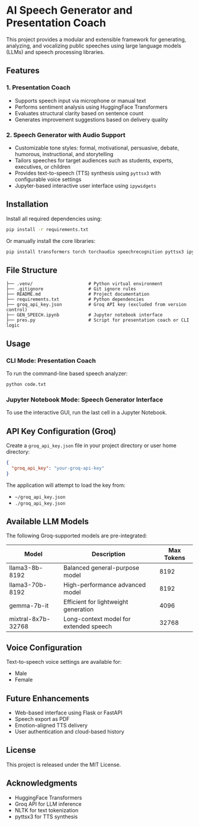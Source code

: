 # AI Speech Generator and Presentation Coach

This project provides a modular and extensible framework for generating, analyzing, and vocalizing public speeches using large language models (LLMs) and speech processing libraries.

## Features

### 1. Presentation Coach

- Supports speech input via microphone or manual text
- Performs sentiment analysis using HuggingFace Transformers
- Evaluates structural clarity based on sentence count
- Generates improvement suggestions based on delivery quality

### 2. Speech Generator with Audio Support

- Customizable tone styles: formal, motivational, persuasive, debate, humorous, instructional, and storytelling
- Tailors speeches for target audiences such as students, experts, executives, or children
- Provides text-to-speech (TTS) synthesis using `pyttsx3` with configurable voice settings
- Jupyter-based interactive user interface using `ipywidgets`

## Installation

Install all required dependencies using:

```bash
pip install -r requirements.txt
```

Or manually install the core libraries:

```bash
pip install transformers torch torchaudio speechrecognition pyttsx3 ipywidgets groq
```

## File Structure

```speech-generator-presentation-coach/
├── .venv/                     # Python virtual environment
├── .gitignore                 # Git ignore rules
├── README.md                  # Project documentation
├── requirements.txt           # Python dependencies
├── groq_api_key.json          # Groq API key (excluded from version control)
├── GEN_SPEECH.ipynb           # Jupyter notebook interface
├── pres.py                    # Script for presentation coach or CLI logic
```

## Usage

### CLI Mode: Presentation Coach

To run the command-line based speech analyzer:

```bash
python code.txt
```

### Jupyter Notebook Mode: Speech Generator Interface

To use the interactive GUI, run the last cell in a Jupyter Notebook.

## API Key Configuration (Groq)

Create a `groq_api_key.json` file in your project directory or user home directory:

```json
{
  "groq_api_key": "your-groq-api-key"
}
```

The application will attempt to load the key from:

- `~/groq_api_key.json`
- `./groq_api_key.json`

## Available LLM Models

The following Groq-supported models are pre-integrated:

| Model                | Description                            | Max Tokens |
|---------------------|----------------------------------------|------------|
| llama3-8b-8192       | Balanced general-purpose model         | 8192       |
| llama3-70b-8192      | High-performance advanced model        | 8192       |
| gemma-7b-it          | Efficient for lightweight generation   | 4096       |
| mixtral-8x7b-32768   | Long-context model for extended speech | 32768      |

## Voice Configuration

Text-to-speech voice settings are available for:

- Male
- Female

## Future Enhancements

- Web-based interface using Flask or FastAPI
- Speech export as PDF
- Emotion-aligned TTS delivery
- User authentication and cloud-based history

## License

This project is released under the MIT License.

## Acknowledgments

- HuggingFace Transformers
- Groq API for LLM inference
- NLTK for text tokenization
- pyttsx3 for TTS synthesis
